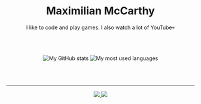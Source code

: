<div align="center">
<h1><strong>Maximilian McCarthy</strong></h1>

<div>
    <p>I like to code and play games. I also watch a lot of YouTube💀</p>
</div> 

<br>
<br>
<br>

<div>
    <img src="https://github-readme-stats.vercel.app/api?username=maximilianmcc&show_icons=true&theme=transparent&hide_border=true" alt="My GitHub stats">
    <img src="https://github-readme-stats.vercel.app/api/top-langs?username=maximilianmcc&layout=compact&theme=transparent&hide_border=true" alt="My most used languages">
</div>

<br>
<br>
<br>
<hr>

<div>
    <a href="http://maximilian.co.nz/">
        <img src="https://img.shields.io/badge/website-maximilian.co.nz-yellow?style=for-the-badge">
    </a>
    <a href="http://maximilian.co.nz/">
        <img src="https://img.shields.io/badge/website-maxtheminerboy.net-yellow?style=for-the-badge">
    </a>
</div>

</div>
